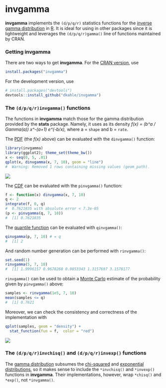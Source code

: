 <!-- README.md is generated from README.Rmd. Please edit that file -->
**invgamma**
============

**invgamma** implements the `(d/p/q/r)` statistics functions for the [inverse gamma distribution](https://en.wikipedia.org/wiki/Inverse-gamma_distribution) in [R](http://cran.r-project.org). It is ideal for using in other packages since it is lightweight and leverages the `(d/p/q/r)gamma()` line of functions maintained by CRAN.

### Getting **invgamma**

There are two ways to get **invgamma**. For the [CRAN version](https://cran.r-project.org/package=invgamma), use

``` r
install.packages("invgamma")
```

For the development version, use

``` r
# install.packages("devtools")
devtools::install_github("dkahle/invgamma")
```

### The `(d/p/q/r)invgamma()` functions

The functions in **invgamma** match those for the gamma distribution provided by the **stats** package. Namely, it uses as its density *f(x) = (b^a / Gamma(a)) x^-(a+1) e^(-b/x),* where a = `shape` and b = `rate`.

The [PDF](https://en.wikipedia.org/wiki/Probability_density_function) (the *f(x)* above) can be evaluated with the `dinvgamma()` function:

``` r
library(invgamma)
library(ggplot2); theme_set(theme_bw())
x <- seq(0, 5, .01)
qplot(x, dinvgamma(x, 7, 10), geom = "line")
#  Warning: Removed 1 rows containing missing values (geom_path).
```

![](figures/README-unnamed-chunk-4-1.png)

The [CDF](https://en.wikipedia.org/wiki/Cumulative_distribution_function) can be evaluated with the `pinvgamma()` function:

``` r
f <- function(x) dinvgamma(x, 7, 10)
q <- 2
integrate(f, 0, q)
#  0.7621835 with absolute error < 7.3e-05
(p <- pinvgamma(q, 7, 10))
#  [1] 0.7621835
```

The [quantile function](https://en.wikipedia.org/wiki/Quantile_function) can be evaluated with `qinvgamma()`:

``` r
qinvgamma(p, 7, 10) # = q
#  [1] 2
```

And random number generation can be performed with `rinvgamma()`:

``` r
set.seed(1)
rinvgamma(5, 7, 10)
#  [1] 1.9996157 0.9678268 0.9853343 1.3157697 3.1578177
```

`rinvgamma()` can be used to obtain a [Monte Carlo](https://en.wikipedia.org/wiki/Monte_Carlo_method) estimate of the probability given by `pinvgamma()` above:

``` r
samples <- rinvgamma(1e5, 7, 10)
mean(samples <= q)
#  [1] 0.7621
```

Moreover, we can check the consistency and correctness of the implementation with

``` r
qplot(samples, geom = "density") + 
  stat_function(fun = f,  color = "red")
```

![](figures/README-unnamed-chunk-9-1.png)

### The `(d/p/q/r)invchisq()` and `(d/p/q/r)invexp()` functions

The [gamma distribution](https://en.wikipedia.org/wiki/Gamma_distribution) subsumes the [chi-squared](https://en.wikipedia.org/wiki/Chi-squared_distribution) and [exponential](https://en.wikipedia.org/wiki/Exponential_distribution) [distributions](https://en.wikipedia.org/wiki/Probability_distribution#Continuous_probability_distribution), so it makes sense to include the `*invchisq()` and `*invexp()` functions in **invgamma**. Their implementations, however, wrap `*chisq()` and `*exp()`, not `*invgamma()`.
